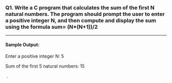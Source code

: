 ### Q1. Write a C program that calculates the sum of the first N natural numbers. The program should prompt the user to enter a positive integer N, and then compute and display the sum using the formula sum= (N*(N+1))/2
----------------------------------------------------------------------------
#### Sample Output:

Enter a positive integer N: 5

Sum of the first 5 natural numbers: 15



​
 .
